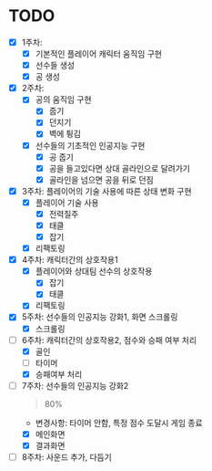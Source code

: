 # TODO
- [x] 1주차: 
  + [x] 기본적인 플레이어 캐릭터 움직임 구현
  + [x] 선수들 생성
  + [x] 공 생성
- [x] 2주차:
  + [x] 공의 움직임 구현
    + [x] 줍기
    + [x] 던지기
    + [x] 벽에 튕김
  + [x] 선수들의 기초적인 인공지능 구현
    + [x] 공 줍기
    + [x] 공을 들고있다면 상대 골라인으로 달려가기
    + [x] 골라인을 넘으면 공을 뒤로 던짐
- [x] 3주차: 플레이어의 기술 사용에 따른 상태 변화 구현
  + [x] 플레이어 기술 사용
    + [x] 전력질주
    + [x] 태클
    + [x] 잡기
  + [x] 리팩토링
- [x] 4주차: 캐릭터간의 상호작용1
  + [x] 플레이어와 상대팀 선수의 상호작용
    + [x] 잡기
    + [x] 태클
  + [x] 리팩토링
- [x] 5주차: 선수들의 인공지능 강화1, 화면 스크롤링
  + [x] 스크롤링
- [ ] 6주차: 캐릭터간의 상호작용2, 점수와 승패 여부 처리
  + [x] 골인
  + [ ] 타이머
  + [x] 승패여부 처리
- [ ] 7주차: 선수들의 인공지능 강화2
  > 80%
  + 변경사항: 타이머 안함, 특정 점수 도달시 게임 종료
  + [x] 메인화면
  + [x] 결과화면
- [ ] 8주차: 사운드 추가, 다듬기
